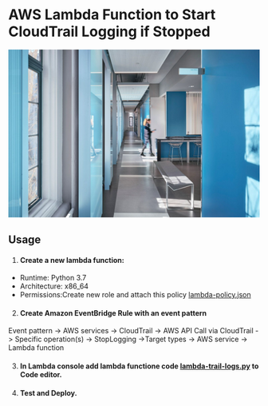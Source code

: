 
# AWS Lambda Function to Start CloudTrail Logging if Stopped

![awslambdatrail.png](https://github.com/SofiaNeogalaxy/lambda-cloudtrail-restartlogging/blob/d114ccc5d2a6d15b35b28b780230e4666a26347f/1ad7b0e483cbf309a3414e9fadf034f6.jpg)

## Usage

1. #### Create a new lambda function:
- Runtime: Python 3.7
- Architecture: x86_64
- Permissions:Create new role and attach this policy  [lambda-policy.json](https://github.com/SofiaNeogalaxy/lambda-cloudtrail-restartlogging/blob/f7f136ef842800909e8078672901cf91617ff312/lambda-policy.json)

2. #### Create Amazon EventBridge Rule with an event pattern

Event pattern -> AWS services -> CloudTrail -> AWS API Call via CloudTrail -> Specific operation(s) -> StopLogging ->Target types -> AWS service -> Lambda function

3. #### In Lambda console add lambda functione code [lambda-trail-logs.py](https://github.com/SofiaNeogalaxy/lambda-cloudtrail-restartlogging/blob/f7f136ef842800909e8078672901cf91617ff312/lambda-trail-logs.py) to Code editor. 
4. #### Test and Deploy.
